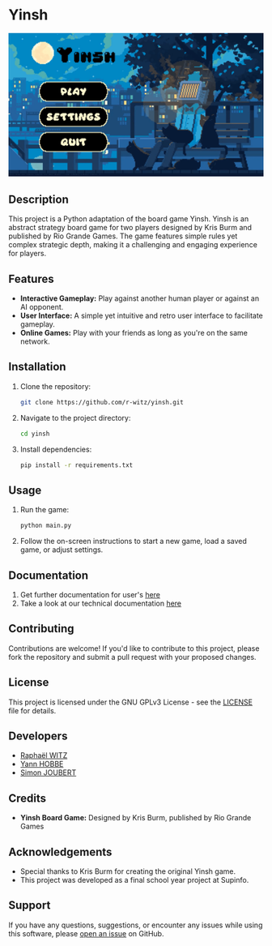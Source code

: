 # Yinsh

![Yinsh Game](./assets/graphics/github/yinsh-game-screenshot.png)

## Description
This project is a Python adaptation of the board game Yinsh. Yinsh is an abstract strategy board game for two players designed by Kris Burm and published by Rio Grande Games. The game features simple rules yet complex strategic depth, making it a challenging and engaging experience for players.

## Features
- **Interactive Gameplay:** Play against another human player or against an AI opponent.
- **User Interface:** A simple yet intuitive and retro user interface to facilitate gameplay.
- **Online Games:** Play with your friends as long as you're on the same network.

## Installation
1. Clone the repository:
   ```bash
   git clone https://github.com/r-witz/yinsh.git
   ```
2. Navigate to the project directory:
   ```bash
   cd yinsh
   ```
3. Install dependencies:
   ```bash
   pip install -r requirements.txt
   ```

## Usage
1. Run the game:
   ```bash
   python main.py
   ```
2. Follow the on-screen instructions to start a new game, load a saved game, or adjust settings.

## Documentation
1. Get further documentation for user's [here](./docs/user_manual.md)
2. Take a look at our technical documentation [here](./docs/technical_manual.md)

## Contributing
Contributions are welcome! If you'd like to contribute to this project, please fork the repository and submit a pull request with your proposed changes.

## License
This project is licensed under the GNU GPLv3 License - see the [LICENSE](LICENSE) file for details.

## Developers
- [Raphaël WITZ](https://github.com/r-witz)
- [Yann HOBBE](https://github.com/MenkoyS)
- [Simon JOUBERT](https://github.com/Naaslo)

## Credits
- **Yinsh Board Game:** Designed by Kris Burm, published by Rio Grande Games

## Acknowledgements
- Special thanks to Kris Burm for creating the original Yinsh game.
- This project was developed as a final school year project at Supinfo.

## Support
If you have any questions, suggestions, or encounter any issues while using this software, please [open an issue](https://github.com/r-witz/yinsh/issues) on GitHub.
